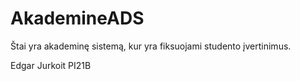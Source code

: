 # AkademineADS

Štai yra akademinę sistemą, kur yra fiksuojami studento įvertinimus.

Edgar Jurkoit PI21B
